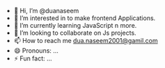 - 👋 Hi, I’m @duanaseem
- 👀 I’m interested in to make frontend Applications.
- 🌱 I’m currently learning JavaScript n more.
- 💞️ I’m looking to collaborate on Js projects.
- 📫 How to reach me dua.naseem2001@gamil.com
- 😄 Pronouns: ...
- ⚡ Fun fact: ...

<!---
duanaseem/duanaseem is a ✨ special ✨ repository because its `README.md` (this file) appears on your GitHub profile.
You can click the Preview link to take a look at your changes.
--->

